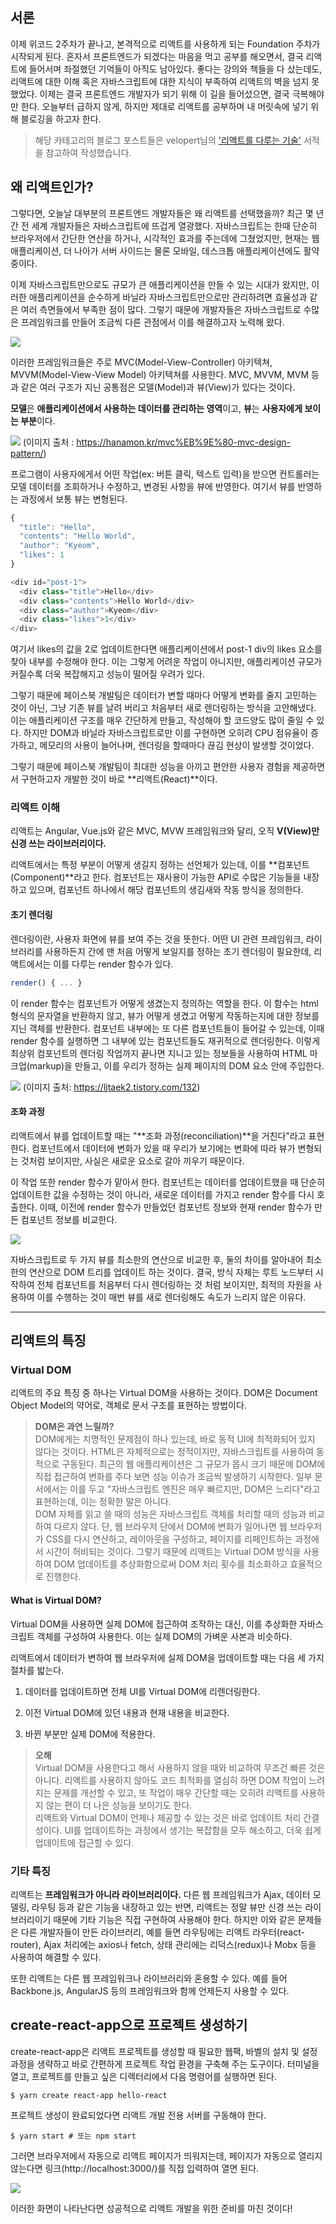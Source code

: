 ## 서론

이제 위코드 2주차가 끝나고, 본격적으로 리액트를 사용하게 되는 Foundation 주차가 시작되게 된다. 혼자서 프론트엔드가 되겠다는 마음을 먹고 공부를 해오면서, 결국 리액트에 들어서며 좌절했던 기억들이 아직도 남아있다. 좋다는 강의와 책들을 다 샀는데도, 리액트에 대한 이해 혹은 자바스크립트에 대한 지식이 부족하여 리액트의 벽을 넘지 못했었다. 이제는 결국 프론트엔드 개발자가 되기 위해 이 길을 들어섰으면, 결국 극복해야만 한다. 오늘부터 급하지 않게, 하지만 제대로 리액트를 공부하며 내 머릿속에 넣기 위해 블로깅을 하고자 한다.

> 해당 카테고리의 블로그 포스트들은 velopert님의 ['리액트를 다루는 기술'](https://thebook.io/080203/) 서적을 참고하여 작성했습니다.

## 왜 리액트인가?

그렇다면, 오늘날 대부분의 프론트엔드 개발자들은 왜 리액트를 선택했을까? 최근 몇 년간 전 세계 개발자들은 자바스크립트에 뜨겁게 열광했다. 자바스크립트는 한때 단순히 브라우저에서 간단한 연산을 하거나, 시각적인 효과를 주는데에 그쳤었지만, 현재는 웹 애플리케이션, 더 나아가 서버 사이드는 물론 모바일, 데스크톱 애플리케이션에도 활약중이다.

이제 자바스크립트만으로도 규모가 큰 애플리케이션을 만들 수 있는 시대가 왔지만, 이러한 애플리케이션을 순수하게 바닐라 자바스크립트만으로만 관리하려면 효율성과 같은 여러 측면들에서 부족한 점이 많다. 그렇기 때문에 개발자들은 자바스크립트로 수많은 프레임워크를 만들어 조금씩 다른 관점에서 이를 해결하고자 노력해 왔다.

![](https://velog.velcdn.com/images/hang_kem_0531/post/3a5fdff8-6b8c-495f-b984-51d4673d2a3e/image.png)

이러한 프레임워크들은 주로 MVC(Model-View-Controller) 아키텍쳐, MVVM(Model-View-View Model) 아키텍쳐를 사용한다. MVC, MVVM, MVM 등과 같은 여러 구조가 지닌 공통점은 모델(Model)과 뷰(View)가 있다는 것이다.

**모델**은 **애플리케이션에서 사용하는 데이터를 관리하는 영역**이고, **뷰**는 **사용자에게 보이는 부분**이다.

![](https://velog.velcdn.com/images/hang_kem_0531/post/1b03f46e-484c-4979-b0b5-91058579c482/image.png)
(이미지 출처 : https://hanamon.kr/mvc%EB%9E%80-mvc-design-pattern/)

프로그램이 사용자에게서 어떤 작업(ex: 버튼 클릭, 텍스트 입력)을 받으면 컨트롤러는 모델 데이터를 조회하거나 수정하고, 변경된 사항을 뷰에 반영한다. 여기서 뷰를 반영하는 과정에서 보통 뷰는 변형된다.

```js
{
  "title": "Hello",
  "contents": "Hello World",
  "author": "Kyeom",
  "likes": 1
}

<div id="post-1">
  <div class="title">Hello</div>
  <div class="contents">Hello World</div>
  <div class="author">Kyeom</div>
  <div class="likes">1</div>
</div>
```

여기서 likes의 값을 2로 업데이트한다면 애플리케이션에서 post-1 div의 likes 요소를 찾아 내부를 수정해야 한다. 이는 그렇게 어려운 작업이 아니지만, 애플리케이션 규모가 커질수록 더욱 복잡해지고 성능이 떨어질 우려가 있다.

그렇기 때문에 페이스북 개발팀은 데이터가 변할 때마다 어떻게 변화를 줄지 고민하는 것이 아닌, 그냥 기존 뷰를 날려 버리고 처음부터 새로 렌더링하는 방식을 고안해냈다. 이는 애플리케이션 구조를 매우 간단하게 만들고, 작성해야 할 코드양도 많이 줄일 수 있다. 하지만 DOM과 바닐라 자바스크립트로만 이를 구현하면 오히려 CPU 점유율이 증가하고, 메모리의 사용이 늘어나며, 렌더링을 할때마다 끊김 현상이 발생할 것이었다.

그렇기 때문에 페이스북 개발팀이 최대한 성능을 아끼고 편안한 사용자 경험을 제공하면서 구현하고자 개발한 것이 바로 **리액트(React)**이다.

### 리액트 이해

리액트는 Angular, Vue.js와 같은 MVC, MVW 프레임워크와 달리, 오직 **V(View)만 신경 쓰는 라이브러리이다.**

리액트에서는 특정 부분이 어떻게 생길지 정하는 선언체가 있는데, 이를 **컴포넌트(Component)**라고 한다. 컴포넌트는 재사용이 가능한 API로 수많은 기능들을 내장하고 있으며, 컴포넌트 하나에서 해당 컴포넌트의 생김새와 작동 방식을 정의한다.


#### 초기 렌더링

렌더링이란, 사용자 화면에 뷰를 보여 주는 것을 뜻한다. 어떤 UI 관련 프레임워크, 라이브러리를 사용하든지 간에 맨 처음 어떻게 보일지를 정하는 초기 렌더링이 필요한데, 리액트에서는 이를 다루는 render 함수가 있다.

```js
render() { ... }
```

이 render 함수는 컴포넌트가 어떻게 생겼는지 정의하는 역할을 한다. 이 함수는 html 형식의 문자열을 반환하지 않고, 뷰가 어떻게 생겼고 어떻게 작동하는지에 대한 정보를 지닌 객체를 반환한다. 컴포넌트 내부에는 또 다른 컴포넌트들이 들어갈 수 있는데, 이때 render 함수를 실행하면 그 내부에 있는 컴포넌트들도 재귀적으로 렌더링한다. 이렇게 최상위 컴포넌트의 렌더링 작업까지 끝나면 지니고 있는 정보들을 사용하여 HTML 마크업(markup)을 만들고, 이를 우리가 정하는 실제 페이지의 DOM 요소 안에 주입한다.

![](https://velog.velcdn.com/images/hang_kem_0531/post/766ef109-efb6-4f9a-8529-6d9e7232c3a9/image.png)
(이미지 출처: https://ljtaek2.tistory.com/132)

#### 조화 과정

리액트에서 뷰를 업데이트할 때는 "**조화 과정(reconciliation)**을 거친다"라고 표현한다. 컴포넌트에서 데이터에 변화가 있을 때 우리가 보기에는 변화에 따라 뷰가 변형되는 것처럼 보이지만, 사실은 새로운 요소로 갈아 끼우기 때문이다.

이 작업 또한 render 함수가 맡아서 한다. 컴포넌트는 데이터를 업데이트했을 때 단순히 업데이트한 값을 수정하는 것이 아니라, 새로운 데이터를 가지고 render 함수를 다시 호출한다. 이때, 이전에 render 함수가 만들었던 컴포넌트 정보와 현재 render 함수가 만든 컴포넌트 정보를 비교한다.

![](https://velog.velcdn.com/images/hang_kem_0531/post/3a1aac3c-9c7f-4fb3-9b56-b6d5c1f6d7c2/image.png)

자바스크립트로 두 가지 뷰를 최소한의 연산으로 비교한 후, 둘의 차이를 알아내어 최소한의 연산으로 DOM 트리를 업데이트 하는 것이다. 결국, 방식 자체는 루트 노드부터 시작하여 전체 컴포넌트를 처음부터 다시 렌더링하는 것 처럼 보이지만, 최적의 자원을 사용하여 이를 수행하는 것이 매번 뷰를 새로 렌더링해도 속도가 느리지 않은 이유다.

---

## 리액트의 특징

### Virtual DOM

리액트의 주요 특징 중 하나는 Virtual DOM을 사용하는 것이다. DOM은 Document Object Model의 약어로, 객체로 문서 구조를 표현하는 방법이다.

> **DOM은 과연 느릴까?** <br>
DOM에게는 치명적인 문제점이 하나 있는데, 바로 동적 UI에 최적화되어 있지 않다는 것이다. HTML은 자체적으로는 정적이지만, 자바스크립트를 사용하여 동적으로 구동된다. 최근의 웹 애플리케이션은 그 규모가 몹시 크기 때문에 DOM에 직접 접근하여 변화를 주다 보면 성능 이슈가 조금씩 발생하기 시작한다. 일부 문서에서는 이를 두고 "자바스크립트 엔진은 매우 빠르지만, DOM은 느리다"라고 표현하는데, 이는 정확한 말은 아니다. <br>
DOM 자체를 읽고 쓸 때의 성능은 자바스크립트 객체를 처리할 때의 성능과 비교하여 다르지 않다. 단, 웹 브라우저 단에서 DOM에 변화가 일어나면 웹 브라우저가 CSS를 다시 연산하고, 레이아웃을 구성하고, 페이지를 리페인트하는 과정에서 시간이 허비되는 것이다. 그렇기 때문에 리액트는 Virtual DOM 방식을 사용하여 DOM 업데이트를 추상화함으로써 DOM 처리 횟수를 최소화하고 효율적으로 진행한다.

#### What is Virtual DOM?

Virtual DOM을 사용하면 실제 DOM에 접근하여 조작하는 대신, 이를 추상화한 자바스크립트 객체를 구성하여 사용한다. 이는 실제 DOM의 가벼운 사본과 비슷하다.

리액트에서 데이터가 변하여 웹 브라우저에 실제 DOM을 업데이트할 때는 다음 세 가지 절차를 밟는다.

1. 데이터를 업데이트하면 전체 UI를 Virtual DOM에 리렌더링한다.

2. 이전 Virtual DOM에 있던 내용과 현재 내용을 비교한다.

3. 바뀐 부분만 실제 DOM에 적용한다.

> **오해** <br>
Virtual DOM을 사용한다고 해서 사용하지 않을 때와 비교하여 무조건 빠른 것은 아니다. 리액트를 사용하지 않아도 코드 최적화를 열심히 하면 DOM 작업이 느려지는 문제를 개선할 수 있고, 또 작업이 매우 간단할 때는 오히려 리액트를 사용하지 않는 편이 더 나은 성능을 보이기도 한다. <br>
리액트와 Virtual DOM이 언제나 제공할 수 있는 것은 바로 업데이트 처리 간결성이다. UI를 업데이트하는 과정에서 생기는 복잡함을 모두 해소하고, 더욱 쉽게 업데이트에 접근할 수 있다.

### 기타 특징

리액트는 **프레임워크가 아니라 라이브러리이다.** 다른 웹 프레임워크가 Ajax, 데이터 모델링, 라우팅 등과 같은 기능을 내장하고 있는 반면, 리액트는 정말 뷰만 신경 쓰는 라이브러리이기 때문에 기타 기능은 직접 구현하여 사용해야 한다. 하지만 이와 같은 문제들은 다른 개발자들이 만든 라이브러리, 예를 들면 라우팅에는 리액트 라우터(react-router), Ajax 처리에는 axios나 fetch, 상태 관리에는 리덕스(redux)나 Mobx 등을 사용하여 해결할 수 있다.

또한 리액트는 다른 웹 프레임워크나 라이브러리와 혼용할 수 있다. 예를 들어 Backbone.js, AngularJS 등의 프레임워크와 함께 언제든지 사용할 수 있다.

## create-react-app으로 프로젝트 생성하기

create-react-app은 리액트 프로젝트를 생성할 때 필요한 웹팩, 바벨의 설치 및 설정 과정을 생략하고 바로 간편하게 프로젝트 작업 환경을 구축해 주는 도구이다. 터미널을 열고, 프로젝트를 만들고 싶은 디렉터리에서 다음 명령어를 실행하면 된다.

```
$ yarn create react-app hello-react
```

프로젝트 생성이 완료되었다면 리액트 개발 전용 서버를 구동해야 한다.

```
$ yarn start # 또는 npm start
```

그러면 브라우저에서 자동으로 리액트 페이지가 띄워지는데, 페이지가 자동으로 열리지 않는다면 링크(http://localhost:3000/)를 직접 입력하여 열면 된다.

![](https://velog.velcdn.com/images/hang_kem_0531/post/54bd0200-aa27-42e1-bc57-a5f0cc22177a/image.png)

이러한 화면이 나타난다면 성공적으로 리액트 개발을 위한 준비를 마친 것이다!


